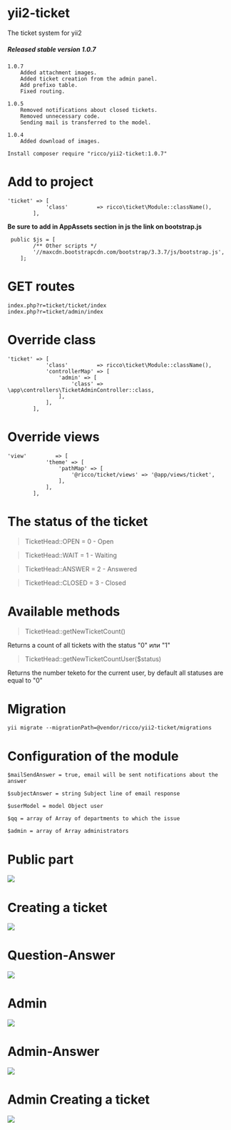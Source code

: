 # yii2-ticket
The ticket system for yii2

##### Released stable version 1.0.7
```
1.0.7
    Added attachment images.
    Added ticket creation from the admin panel.
    Add prefixo table.
    Fixed routing.

1.0.5
    Removed notifications about closed tickets.
    Removed unnecessary code.
    Sending mail is transferred to the model.

1.0.4
    Added download of images.

```

```
Install composer require "ricco/yii2-ticket:1.0.7"
```

# Add to project
```
'ticket' => [
            'class'         => ricco\ticket\Module::className(),
        ],
```
**Be sure to add in AppAssets section in js the link on bootstrap.js**
```
 public $js = [
        /** Other scripts */
        '//maxcdn.bootstrapcdn.com/bootstrap/3.3.7/js/bootstrap.js',
    ];
```

# GET routes
```
index.php?r=ticket/ticket/index
index.php?r=ticket/admin/index
```

# Override class
```
'ticket' => [
            'class'         => ricco\ticket\Module::className(),
            'controllerMap' => [
                'admin' => [
                    'class' => \app\controllers\TicketAdminController::class,
                ],
            ],
        ],
```
# Override views
```
'view'         => [
            'theme' => [
                'pathMap' => [
                    '@ricco/ticket/views' => '@app/views/ticket',
                ],
            ],
        ],
```

# The status of the ticket
> TicketHead::OPEN = 0 - Open

> TicketHead::WAIT = 1 - Waiting

> TicketHead::ANSWER = 2 - Answered

> TicketHead::CLOSED = 3 - Closed

# Available methods

> TicketHead::getNewTicketCount()

Returns a count of all tickets with the status "0" или "1"

> TicketHead::getNewTicketCountUser($status)

Returns the number teketo for the current user, by default all statuses are equal to "0"

# Migration
```
yii migrate --migrationPath=@vendor/ricco/yii2-ticket/migrations
```

# Configuration of the module
```
$mailSendAnswer = true, email will be sent notifications about the answer

$subjectAnswer = string Subject line of email response

$userModel = model Object user

$qq = array of Array of departments to which the issue

$admin = array of Array administrators
```

# Public part
![](http://i.imgur.com/AAptr3g.png)

# Creating a ticket
![](http://i.imgur.com/D07htEF.png)

# Question-Answer
![](http://i.imgur.com/BkFcjJ2.png)

# Admin
![](http://i.imgur.com/r6veOiH.png)
# Admin-Answer
![](http://i.imgur.com/HMrZFZu.png)
# Admin Creating a ticket
![](http://i.imgur.com/KtT3oeP.png)